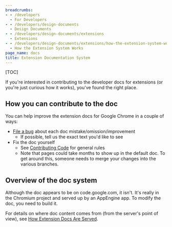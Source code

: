 ```yaml
---
breadcrumbs:
- - /developers
  - For Developers
- - /developers/design-documents
  - Design Documents
- - /developers/design-documents/extensions
  - Extensions
- - /developers/design-documents/extensions/how-the-extension-system-works
  - How the Extension System Works
page_name: docs
title: Extension Documentation System
---
```


[TOC]

If you're interested in contributing to the developer docs for extensions (or
you're just curious how it works), you've found the right place.

## How you can contribute to the doc

You can help improve the extension docs for Google Chrome in a couple of ways:

*   [File a bug](http://crbug.com/) about each doc
            mistake/omission/improvement
    *   If possible, tell us the exact text you'd like to see
*   Fix the doc yourself
    *   See [Contributing
                Code](http://www.chromium.org/developers/contributing-code) for
                general rules
    *   Note that pages could take months to show up in the default doc.
                To get around this, someone needs to merge your changes into the
                various branches.

## Overview of the doc system

Although the doc appears to be on code.google.com, it isn't. It's really in the
Chromium project and served up by an AppEngine app. To modify the doc, you need
to build it.

For details on where doc content comes from (from the server's point of view),
see [How Extension Docs Are
Served](/developers/design-documents/extensions/how-the-extension-system-works/docs/how-docs-are-served).